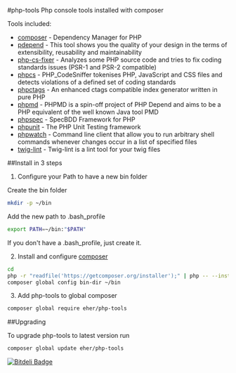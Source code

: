 #php-tools
Php console tools installed with composer

Tools included:
- [composer] - Dependency Manager for PHP
- [pdepend] - This tool shows you the quality of your design in the terms of extensibility, reusability and maintainability
- [php-cs-fixer] - Analyzes some PHP source code and tries to fix coding standards issues (PSR-1 and PSR-2 compatible)
- [phpcs] - PHP_CodeSniffer tokenises PHP, JavaScript and CSS files and detects violations of a defined set of coding standards
- [phpctags] - An enhanced ctags compatible index generator written in pure PHP
- [phpmd] - PHPMD is a spin-off project of PHP Depend and aims to be a PHP equivalent of the well known Java tool PMD
- [phpspec] - SpecBDD Framework for PHP
- [phpunit] - The PHP Unit Testing framework
- [phpwatch] - Command line client that allow you to run arbitrary shell commands whenever changes occur in a list of specified files
- [twig-lint] - Twig-lint is a lint tool for your twig files



##Install in 3 steps

1. Configure your Path to have a new bin folder

  Create the bin folder
  ```bash
  mkdir -p ~/bin
  ```

  Add the new path to .bash_profile
  ```bash
  export PATH=~/bin:"$PATH"
  ```
  If you don't have a .bash_profile, just create it.

2. Install and configure [composer]

  ```bash
  cd
  php -r "readfile('https://getcomposer.org/installer');" | php -- --install-dir=bin --filename=composer
  composer global config bin-dir ~/bin
  ```

3. Add php-tools to global composer
  ```bash
  composer global require eher/php-tools
  ```

##Upgrading

To upgrade php-tools to latest version run
  ```bash
  composer global update eher/php-tools
  ```

[composer]: http://getcomposer.org/
[pdepend]: https://github.com/pdepend/pdepend
[php-cs-fixer]: https://github.com/fabpot/php-cs-fixer
[phpcs]: https://github.com/squizlabs/PHP_CodeSniffer
[phpctags]: https://github.com/vim-php/phpctags
[phpmd]: https://github.com/phpmd/phpmd
[phpspec]: https://github.com/phpspec/phpspec
[phpunit]: https://github.com/sebastianbergmann/phpunit
[phpwatch]: https://github.com/EHER/phpwatch
[twig-lint]: https://github.com/asm89/twig-lint

[![Bitdeli Badge](https://d2weczhvl823v0.cloudfront.net/EHER/php-tools/trend.png)](https://bitdeli.com/free "Bitdeli Badge")
